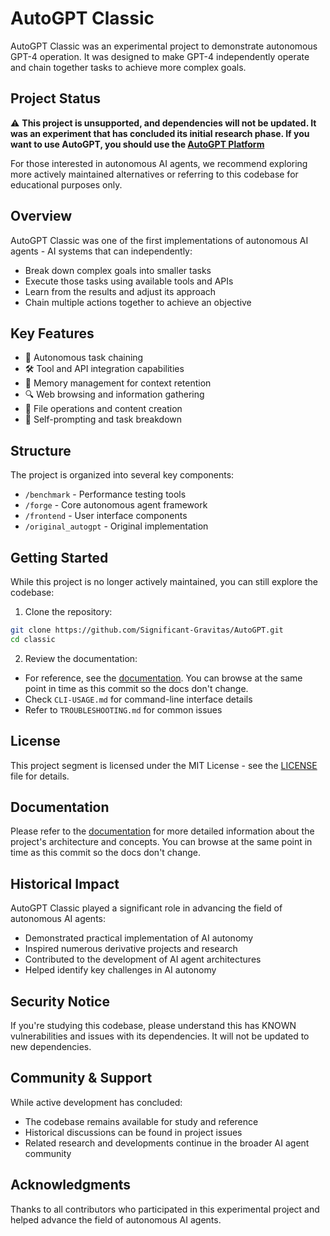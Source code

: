 # AutoGPT Classic

AutoGPT Classic was an experimental project to demonstrate autonomous GPT-4 operation. It was designed to make GPT-4 independently operate and chain together tasks to achieve more complex goals.

## Project Status

⚠️ **This project is unsupported, and dependencies will not be updated. It was an experiment that has concluded its initial research phase. If you want to use AutoGPT, you should use the [AutoGPT Platform](/autogpt_platform)**

For those interested in autonomous AI agents, we recommend exploring more actively maintained alternatives or referring to this codebase for educational purposes only.

## Overview

AutoGPT Classic was one of the first implementations of autonomous AI agents - AI systems that can independently:
- Break down complex goals into smaller tasks
- Execute those tasks using available tools and APIs
- Learn from the results and adjust its approach
- Chain multiple actions together to achieve an objective

## Key Features

- 🔄 Autonomous task chaining
- 🛠 Tool and API integration capabilities
- 💾 Memory management for context retention
- 🔍 Web browsing and information gathering
- 📝 File operations and content creation
- 🔄 Self-prompting and task breakdown

## Structure

The project is organized into several key components:
- `/benchmark` - Performance testing tools
- `/forge` - Core autonomous agent framework
- `/frontend` - User interface components
- `/original_autogpt` - Original implementation

## Getting Started

While this project is no longer actively maintained, you can still explore the codebase:

1. Clone the repository:
```bash
git clone https://github.com/Significant-Gravitas/AutoGPT.git
cd classic
```

2. Review the documentation:
- For reference, see the [documentation](https://docs.agpt.co). You can browse at the same point in time as this commit so the docs don't change.
- Check `CLI-USAGE.md` for command-line interface details
- Refer to `TROUBLESHOOTING.md` for common issues

## License

This project segment is licensed under the MIT License - see the [LICENSE](LICENSE) file for details.

## Documentation

Please refer to the [documentation](https://docs.agpt.co) for more detailed information about the project's architecture and concepts.
You can browse at the same point in time as this commit so the docs don't change.

## Historical Impact

AutoGPT Classic played a significant role in advancing the field of autonomous AI agents:
- Demonstrated practical implementation of AI autonomy
- Inspired numerous derivative projects and research
- Contributed to the development of AI agent architectures
- Helped identify key challenges in AI autonomy

## Security Notice

If you're studying this codebase, please understand this has KNOWN vulnerabilities and issues with its dependencies. It will not be updated to new dependencies.

## Community & Support

While active development has concluded:
- The codebase remains available for study and reference
- Historical discussions can be found in project issues
- Related research and developments continue in the broader AI agent community

## Acknowledgments

Thanks to all contributors who participated in this experimental project and helped advance the field of autonomous AI agents.
